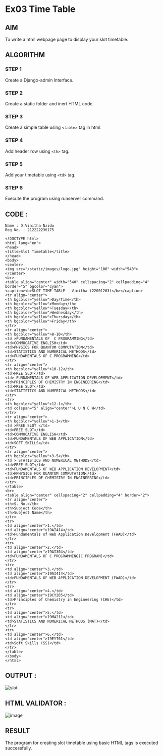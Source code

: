 # Ex03 Time Table

## AIM
To write a html webpage page to display your slot timetable.

## ALGORITHM
### STEP 1
Create a Django-admin Interface.

### STEP 2
Create a static folder and inert HTML code.

### STEP 3
Create a simple table using ```<table>``` tag in html.

### STEP 4
Add header row using ```<th>``` tag.

### STEP 5
Add your timetable using ```<td>``` tag.

### STEP 6
Execute the program using runserver command.

## CODE : 
```
Name : D.Vinitha Naidu
Reg No. : 212222230175
```

```
<!DOCTYPE html>
<html lang="en">
<head>
<title>Slot Timetable</title>
</head>
<body>
<center>
<img src="/static/images/logo.jpg" height="100" width="540">
</center>
<br>
<table align="center" width="540" cellspacing="2" cellpadding="4" border="5" bgcolor="cyan">
<caption><b>SLOT TIME TABLE - Vinitha (22001203)</b></caption>
<tr align="center">
<th bgcolor="yellow">Day/Time</th>
<th bgcolor="yellow">Monday</th>
<th bgcolor="yellow">Tuesday</th>
<th bgcolor="yellow">Wednesday</th>
<th bgcolor="yellow">Thursday</th>
<th bgcolor="yellow">Friday</th>
</tr>
<tr align="center">
<th bgcolor="yellow">8-10</th>
<td >FUNDAMENTALS OF  C PROGRAMMING</td>
<td>COMMUCATIVE ENGLISH</td>
<td>PHYSICS FOR QUANTUM COMPUTATION</td>
<td>STATISTICS AND NUMERICAL METHODS</td>
<td>FUNDAMENTALS OF C PROGRAMMING</td>
</tr>
<tr align="center">
<th bgcolor="yellow">10-12</th>
<td>FREE SLOT</td>
<td> FUNDAMENTALS OF WEB APPLICATION DEVELOPMENT</td>
<td>PRINCIPLES OF CHEMISTRY IN ENGINEERING</td>
<td>FREE SLOT</td>
<td>STATISTICS AND NUMERICAL METHODS</td>
</tr>
<tr>
<th bgcolor="yellow">12-1</th>
<td colspan="5" align="center">L U N C H</td>
</tr>
<tr align="center">
<th bgcolor="yellow">1-3</th>
<td >FREE SLOT </td>
<td>FREE SLOT</td>
<td>COMMUCATIVE ENGLISH</td>
<td>FUNDAMENTALS OF WEB APPLICATION</td>
<td>SOFT SKILLS</td>
</tr>
<tr align="center">
<th bgcolor="yellow">3-5</th>
<td > STATISTICS AND NUMERICAL METHODS</td>
<td>FREE SLOT</td>
<td>FUNDAMENTALS OF WEB APPLICATION DEVELOPMENT</td>
<td>FPHYSICS FOR QUANTUM COMPUTATION</td>
<td>PRINCIPLES OF CHEMISTRY IN ENGINEERING</td>
</tr>
</table>
<br>
<table align="center" cellspacing="2" cellpadding="4" border="2">
<tr align="center">
<th>S. No.</th>
<th>Subject Code</th>
<th>Subject Name</th>
</tr>
<tr>
<td align="center">1.</td>
<td align="center">19AI414</td>
<td>Fundamentals of Web Application Development (FWAD)</td>
</tr>
<tr>
<td align="center">2.</td>
<td align="center">19AI304</td>
<td>FUNDAMENTALS OF C PROGRAMMING(C PROGRAM)</td>
</tr>
<tr>
<td align="center">3.</td>
<td align="center">19AI414</td>
<td>FUNDAMENTALS OF WEB APPLICATION DEVELOPMENT (FWAD)</td>
</tr>
<tr>
<td align="center">4.</td>
<td align="center">19CY205</td>
<td>Principles of Chemistry in Engineering (CHE)</td>
</tr>
<tr>
<td align="center">5.</td>
<td align="center">19MA211</td>
<td>STATISTICS AND NUMERICAL METHODS (MAT)</td>
</tr>
<tr>
<td align="center">6.</td>
<td align="center">19EY701</td>
<td>Soft Skills (SS)</td>
</tr>
</table>
</body>
</html>
```


## OUTPUT : 
![slot](https://github.com/VinithaNaidu/slot/assets/121166004/394335f8-d983-46d5-b363-1540d836c8db)


## HTML VALIDATOR :
![image](https://user-images.githubusercontent.com/121166004/236629552-9be8875b-3b64-484e-b02e-f971f52d09f1.png)



## RESULT
The program for creating slot timetable using basic HTML tags is executed successfully.
